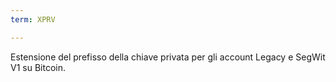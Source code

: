 ```yaml
---
term: XPRV

---
```

Estensione del prefisso della chiave privata per gli account Legacy e SegWit V1 su Bitcoin.
